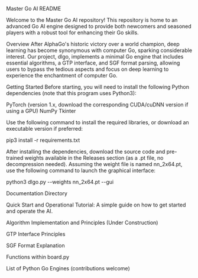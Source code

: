 Master Go AI README

Welcome to the Master Go AI repository! This repository is home to an advanced Go AI engine designed to provide both newcomers and seasoned players with a robust tool for enhancing their Go skills.

Overview
After AlphaGo's historic victory over a world champion, deep learning has become synonymous with computer Go, sparking considerable interest. Our project, dlgo, implements a minimal Go engine that includes essential algorithms, a GTP interface, and SGF format parsing, allowing users to bypass the tedious aspects and focus on deep learning to experience the enchantment of computer Go.

Getting Started
Before starting, you will need to install the following Python dependencies (note that this program uses Python3):

PyTorch (version 1.x, download the corresponding CUDA/cuDNN version if using a GPU)
NumPy
Tkinter

Use the following command to install the required libraries, or download an executable version if preferred:

pip3 install -r requirements.txt

After installing the dependencies, download the source code and pre-trained weights available in the Releases section (as a .pt file, no decompression needed). Assuming the weight file is named nn_2x64.pt, use the following command to launch the graphical interface:

python3 dlgo.py --weights nn_2x64.pt --gui

Documentation Directory

Quick Start and Operational Tutorial: A simple guide on how to get started and operate the AI.

Algorithm Implementation and Principles (Under Construction)

GTP Interface Principles

SGF Format Explanation

Functions within board.py

List of Python Go Engines (contributions welcome)
